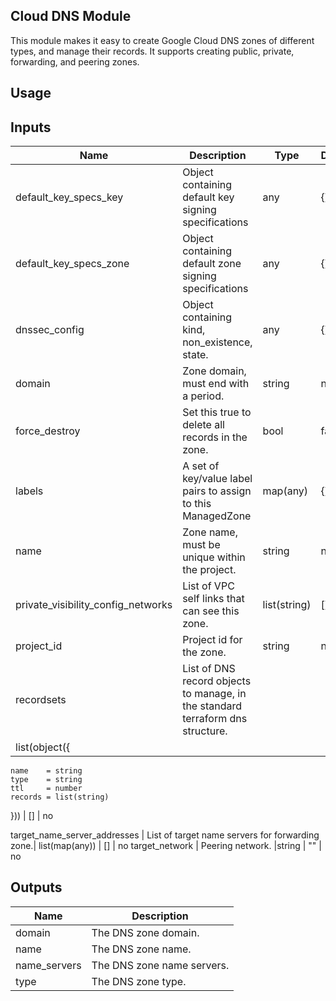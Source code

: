  ## **Cloud DNS Module**
This module makes it easy to create Google Cloud DNS zones of different types, 
and manage their records. It supports creating public, private, forwarding, and peering zones.



## **Usage**


## **Inputs**

| Name | Description | Type | Default | Required |
|------|-------------|------|---------|:--------:|
|default_key_specs_key | Object containing default key signing specifications| any | {} |no
|default_key_specs_zone | Object containing default zone signing specifications | any |	{} | no
|dnssec_config | Object containing   kind, non_existence, state. |	any |	{}	|no
|domain |	Zone domain, must end with a period.|	string	|n/a	|yes
|force_destroy |	Set this true to delete all records in the zone.| bool |	false |no
|labels |	A set of key/value label pairs to assign to this ManagedZone |	map(any) |	{} |	no
|name | Zone name, must be unique within the project.|	string |	n/a	| yes
|private_visibility_config_networks |	List of VPC self links that can see this zone.	| list(string) |[] | no
|project_id |	Project id for the zone. |	string | n/a |yes
|recordsets |	List of DNS record objects to manage, in the standard terraform dns structure.
| list(object({
    name    = string
    type    = string
    ttl     = number
    records = list(string)
  }))  |  [] |	no

target_name_server_addresses | 	List of target name servers for forwarding zone.|	list(map(any)) |	[]	| no
target_network |	Peering network. |string |	"" | no


## **Outputs**

| Name | Description |
|------|-------------|
|domain |	The DNS zone domain.
|name |	The DNS zone name.
|name_servers |The DNS zone name servers.
|type |	The DNS zone type.


